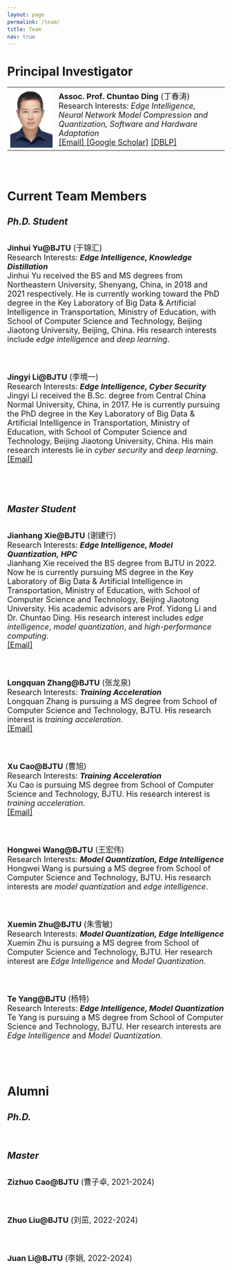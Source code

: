 ```yaml
---
layout: page
permalink: /team/
title: Team
nav: true
---
```


# **Principal Investigator**
<table  rules="none">
	<tr>
		<td width="180">
			<left>
			<img src="/assets/img/chuntaoding.jpg" width=150/>
			</left>
		</td>
		<td width="600" >
			<left>
				<font size="4"><b>Assoc. Prof. Chuntao Ding</b> (丁春涛)<br/>
<!--                                     Director & PI <br/> -->
                                    Research Interests: <i>Edge Intelligence, Neural Network Model Compression and Quantization, Software and Hardware Adaptation</i> <br/>
					<a href="mailto:chuntaoding@163.com">[Email]   </a>
					<a href="https://scholar.google.com/citations?user=MVlO39QAAAAJ&hl=zh-CN&oi=ao">[Google Scholar]</a>
					<a href="https://dblp.org/pid/150/4003.html">[DBLP]   </a>
				</font> 
			</left>
		</td>
    </tr>
</table>
<br>
<br>

# **Current Team Members**
## *Ph.D. Student*
<br>
<table  rules="none">
	<tr>
<!-- 		<td width="180">
			<left>
			<img src="/assets/img/yujinhui.png" width=150/>
			</left>
		</td>
		<td width="600" > -->
			<left>
				<font size="4"><b>Jinhui Yu@BJTU</b> (于锦汇)<br/>
                                    Research Interests: <b><i>Edge Intelligence, Knowledge Distillation</i></b> <br/>
				     Jinhui Yu received the BS and MS degrees from Northeastern University, Shenyang, China, in 2018 and 2021 respectively. He is currently working toward the PhD degree in the Key Laboratory of Big Data & Artificial Intelligence in Transportation, Ministry of Education, with School of Computer Science and Technology, Beijing Jiaotong University, Beijing, China. His research interests include <i>edge intelligence</i> and <i>deep learning</i>. <br/>
				</font> 
			</left>
    </tr>
</table>
<br>
<br>

<table  rules="none">
	<tr>
			<left>
				<font size="4"><b>Jingyi Li@BJTU</b> (李境一)<br/>
                                    Research Interests: <b><i>Edge Intelligence, Cyber Security</i></b> <br/>
Jingyi Li received the B.Sc. degree from Central China Normal University, China, in 2017. He is currently pursuing the PhD degree in the Key Laboratory of Big Data & Artificial Intelligence in Transportation, Ministry of Education, with School of Computer Science and Technology, Beijing Jiaotong University, China. His main research interests lie in <i>cyber security</i> and <i>deep learning</i>.<br/>
				<a href="mailto:22110139@bjtu.edu.cn">[Email]</a>
				</font> 
			</left>
    </tr>
</table>
<br>
<br>

## *Master Student*
<br>
<table  rules="none">
	<tr>
			<left>
				<font size="4"><b>Jianhang Xie@BJTU</b> (谢建行)<br/>
                                    Research Interests: <b><i>Edge Intelligence, Model Quantization, HPC</i></b> <br/>
					Jianhang Xie received the BS degree from BJTU in 2022. Now he is currently pursuing MS degree in the Key Laboratory of Big Data & Artificial Intelligence in Transportation, Ministry of Education, with School of Computer Science and Technology, Beijing Jiaotong University. His academic advisors are Prof. Yidong Li and Dr. Chuntao Ding. His research interest includes <i>edge intelligence</i>, <i>model quantization</i>, and <i>high-performance computing</i>. <br/>
									<a href="mailto:xiejianhang@bjtu.edu.cn">[Email]   </a>
				</font> 
			</left>
    </tr>
</table>
<br>
<br>

<table  rules="none">
	<tr>
			<left>
				<font size="4"><b>Longquan Zhang@BJTU</b> (张龙泉)<br/>
                                    Research Interests: <b><i>Training Acceleration</i></b> <br/>
					Longquan Zhang is pursuing a MS degree from School of Computer Science and Technology, BJTU. His research interest is <i>training acceleration</i>.<br/>
									<a href="mailto:23125287@bjtu.edu.cn">[Email]   </a>
				</font> 
			</left>
    </tr>
</table>
<br>
<br>

<table  rules="none">
	<tr>
			<left>
				<font size="4"><b>Xu Cao@BJTU</b> (曹旭)<br/>
                                    Research Interests: <b><i>Training Acceleration</i></b> <br/>
					Xu Cao is pursuing MS degree from School of Computer Science and Technology, BJTU. His research interest is <i>training acceleration</i>.<br/>
									<a href="mailto:codecx@sina.com">[Email]   </a>
				</font> 
			</left>
<!-- 		</td> -->
    </tr>
</table>
<br>
<br>


<table  rules="none">
	<tr>
			<left>
				<font size="4"><b>Hongwei Wang@BJTU</b> (王宏伟)<br/>
                                    Research Interests: <b><i>Model Quantization, Edge Intelligence</i></b> <br/>
					Hongwei Wang is pursuing a MS degree from School of Computer Science and Technology, BJTU. His research interests are <i>model quantization</i> and <i>edge intelligence</i>.<br/>
				</font> 
			</left>
    </tr>
</table>
<br>
<br>


<table  rules="none">
	<tr>
			<left>
				<font size="4"><b>Xuemin Zhu@BJTU</b> (朱雪敏)<br/>
                                    Research Interests: <b><i>Model Quantization, Edge Intelligence</i></b> <br/>
					Xuemin Zhu is pursuing a MS degree from School of Computer Science and Technology, BJTU. Her research interest are <i>Edge Intelligence</i> and <i>Model Quantization</i>.<br/>
				</font> 
			</left>
    </tr>
</table>
<br>
<br>


<table  rules="none">
	<tr>
			<left>
				<font size="4"><b>Te Yang@BJTU</b> (杨特)<br/>
                                    Research Interests: <b><i>Edge Intelligence, Model Quantization</i></b> <br/>
					Te Yang is pursuing a MS degree from School of Computer Science and Technology, BJTU. Her research interests are <i>Edge Intelligence</i> and <i>Model Quantization</i>.<br/>
				</font> 
			</left>
    </tr>
</table>
<br>
<br>


# **Alumni**
## *Ph.D.*
<br>

## *Master*
<br>
<table  rules="none">
	<tr>
			<left>
				<font size="4"><b>Zizhuo Cao@BJTU</b> (曹子卓, 2021-2024) <br/>
				</font> 
			</left>
    </tr>
</table>
<br>
<br>

<table  rules="none">
	<tr>
			<left>
				<font size="4"><b>Zhuo Liu@BJTU</b> (刘茁, 2022-2024)<br/>
				</font> 
			</left>
    </tr>
</table>
<br>
<br>

<table  rules="none">
	<tr>
			<left>
				<font size="4"><b>Juan Li@BJTU</b> (李娟, 2022-2024)<br/>
				</font> 
			</left>
    </tr>
</table>
<br>
<br>


<br>

